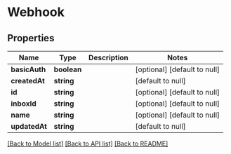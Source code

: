 # Webhook

## Properties
Name | Type | Description | Notes
------------ | ------------- | ------------- | -------------
**basicAuth** | **boolean** |  | [optional] [default to null]
**createdAt** | **string** |  | [default to null]
**id** | **string** |  | [optional] [default to null]
**inboxId** | **string** |  | [optional] [default to null]
**name** | **string** |  | [optional] [default to null]
**updatedAt** | **string** |  | [default to null]

[[Back to Model list]](../README.md#documentation-for-models) [[Back to API list]](../README.md#documentation-for-api-endpoints) [[Back to README]](../README.md)



